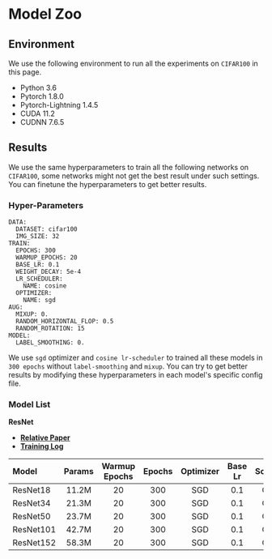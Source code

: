 # Model Zoo

## Environment
We use the following environment to run all the experiments on `CIFAR100` in this page.
- Python 3.6
- Pytorch 1.8.0
- Pytorch-Lightning 1.4.5
- CUDA 11.2
- CUDNN 7.6.5

## Results
We use the same hyperparameters to train all the following networks on `CIFAR100`, some networks might not get the best result under such settings. You can finetune the hyperparameters to get better results.

### Hyper-Parameters
```
DATA:
  DATASET: cifar100
  IMG_SIZE: 32
TRAIN:
  EPOCHS: 300
  WARMUP_EPOCHS: 20
  BASE_LR: 0.1
  WEIGHT_DECAY: 5e-4
  LR_SCHEDULER:
    NAME: cosine
  OPTIMIZER:
    NAME: sgd
AUG:
  MIXUP: 0.
  RANDOM_HORIZONTAL_FLOP: 0.5
  RANDOM_ROTATION: 15
MODEL:
  LABEL_SMOOTHING: 0.
```
We use `sgd` optimizer and  `cosine lr-scheduler` to trained all these models in `300 epochs` without `label-smoothing` and `mixup`. You can try to get better results by modifying these hyperparameters in each model's specific config file.

### Model List

**ResNet**
- [**Relative Paper**](https://arxiv.org/abs/1512.03385v1) 
- [**Training Log**](https://tensorboard.dev/experiment/2yn8p4FwRs2ENzZXmYKO1g/)

|   Model   | Params | Warmup Epochs | Epochs | Optimizer | Base Lr | Scheduler | Acc1  | Acc5  |
|:----------|:--------:|:------:|:---:|:------:|:---------:|:-----:|:-----:|:-----:|
| ResNet18  | 11.2M | 20       |   300  | SGD |  0.1   |  Cosine   | 75.46 | 91.72 |
| ResNet34  | 21.3M | 20       |   300  | SGD |  0.1   |  Cosine   | 76.15 | 92.67 |
| ResNet50  | 23.7M | 20       |   300  | SGD |  0.1   |  Cosine   | 77.36 | 93.57 |
| ResNet101 | 42.7M | 20       |   300  | SGD |  0.1   |  Cosine   | 78.56 | 94.13 |
| ResNet152 | 58.3M | 20       |   300  | SGD |  0.1   |  Cosine   | 78.29 | 94.13 |
